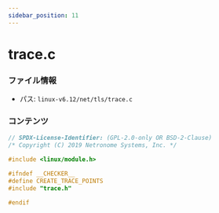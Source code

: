 ```yaml
---
sidebar_position: 11
---
```

# trace.c

### ファイル情報

- パス: `linux-v6.12/net/tls/trace.c`

### コンテンツ

```c
// SPDX-License-Identifier: (GPL-2.0-only OR BSD-2-Clause)
/* Copyright (C) 2019 Netronome Systems, Inc. */

#include <linux/module.h>

#ifndef __CHECKER__
#define CREATE_TRACE_POINTS
#include "trace.h"

#endif

```
